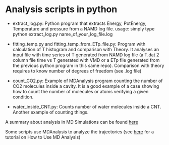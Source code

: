 # Analysis scripts in python

- extract_log.py: Python program that extracts Energy, PotEnergy, Temperature and pressure from a NAMD log file.
usage: simply type python extract_log.py name_of_your_log_file.log

- fitting_temp.py and fitting_temp_from_ETp_file.py: Program with calculation of T histogram and comparison with Theory. 
It analyses an input file with time series of T generated from NAMD log file (a T.dat 2 column file time vs T generated with VMD or a ETp file generated from the previous python program in this same repo). 
Comparison with theory requires to know number of degrees of freedom (see .log file)

- count_CO2.py: Example of MDAnalysis program counting the number of CO2 molecules inside a cavity. It is a good example of a case showing how to count the number of molecules or atoms verifying a given condition.

- water_inside_CNT.py: Counts number of water molecules inside a CNT. Another example of counting things.

A summary about analysis in MD Simulations can be found [here](https://saco.csic.es/s/yaZBGnDpaPERYsp)

Some scripts use MDAnalysis to analyze the trajectories (see [here](https://userguide.mdanalysis.org/stable/examples/quickstart.html) for a tutorial on How to Use MD Analysis)

